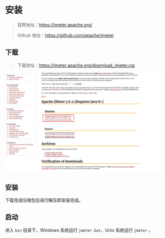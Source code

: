 # 安装

> 官网地址：<https://jmeter.apache.org/>
>
> Github 地址：<https://github.com/apache/jmeter>

## 下载

> 下载地址：<https://jmeter.apache.org/download_jmeter.cgi>

![下载界面](images/安装20230724154157.png)

## 安装

下载完成压缩包后进行解压即安装完成。

## 启动

进入 `bin` 目录下，Windows 系统运行 `jmeter.bat`，Unix 系统运行 `jmeter` 。

<!--

**Windows 系统**

jmeter.bat
run JMeter (in GUI mode by default)
jmeterw.cmd
run JMeter without the windows shell console (in GUI mode by default)
jmeter-n.cmd
drop a JMX file on this to run a CLI mode test
jmeter-n-r.cmd
drop a JMX file on this to run a CLI mode test remotely
jmeter-t.cmd
drop a JMX file on this to load it in GUI mode
jmeter-server.bat
start JMeter in server mode
mirror-server.cmd
runs the JMeter Mirror Server in CLI mode
shutdown.cmd
Run the Shutdown client to stop a CLI mode instance gracefully
stoptest.cmd
Run the Shutdown client to stop a CLI mode instance abruptly

-->